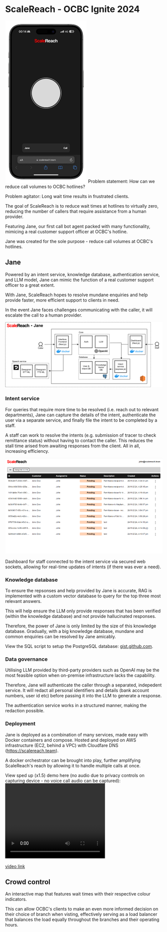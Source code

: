 # ScaleReach - OCBC Ignite 2024

<img src="/public/mock-portrait.png" height="520" alt="Screenshot of interface hosted live on https://scalereach.team">
Problem statement: How can we reduce call volumes to OCBC hotlines?

Problem agitator: Long wait time results in frustrated clients.

The goal of ScaleReach is to reduce wait times at hotlines to virtually zero, reducing the number of callers that require assistance from a human provider.

Featuring Jane, our first call bot agent packed with many functionality, mimicing a real customer support officer at OCBC's hotline.

Jane was created for the sole purpose - reduce call volumes at OCBC's hotlines.

## Jane
Powered by an intent service, knowledge database, authentication service, and LLM model, Jane can mimic the function of a real customer support officer to a great extent.

With Jane, ScaleReach hopes to resolve mundane enquiries and help provide faster, more efficient support to clients in need.

In the event Jane faces challenges communicating with the caller, it will escalate the call to a human provider.

![Jane architecture diagram](/public/jane-big.png)

### Intent service
For queries that require more time to be resolved (i.e. reach out to relevant departments), Jane can capture the details of the intent, authenticate the user via a separate service, and finally file the intent to be completed by a staff.

A staff can work to resolve the intents (e.g. submission of tracer to check remittance status) without having to contact the caller. This reduces the stall time arised from awaiting responses from the client. All in all, increasing efficiency.

![Screenshot of intent dashboard](/public/dashboard.png)

Dashboard for staff connected to the intent service via secured web sockets, allowing for real-time updates of intents (if there was ever a need).

### Knowledge database
To ensure the repsonses and help provided by Jane is accurate, RAG is implemented with a custom vector database to query for the top three most relevant answers.

This will help ensure the LLM only provide responses that has been verified (within the knowledge database) and not provide hallucinated responses.

Therefore, the power of Jane is only limited by the size of this knowledge database. Gradually, with a big knowledge database, mundane and common enquiries can be resolved by Jane amicably.

View the SQL script to setup the PostgreSQL database: [gist.github.com](https://gist.github.com/ballgoesvroomvroom/47db0c9e9d3a064873367ac43d62b6c2).

### Data governance
Utilising LLM provided by third-party providers such as OpenAI may be the most feasible option when on-premise infrastructure lacks the capability.

Therefore, Jane will authenticate the caller through a separated, indepedent service. It will redact all personal identifiers and details (bank account numbers, user id etc) before passing it into the LLM to generate a response.

The authentication service works in a structured manner, making the redaction possible.

### Deployment
Jane is deployed as a combination of many services, made easy with Docker containers and compose.
Hosted and deployed on AWS infrastructure (EC2, behind a VPC) with Cloudfare DNS (https://scalereach.team).

A docker orchestrator can be brought into play, further amplifying ScaleReach's reach by allowing it to handle multiple calls at once.

View sped up (x1.5) demo here (no audio due to privacy controls on capturing device - no voice call audio can be captured):
<video width="320" height="240" controls>
	<source src="/public/demo.mp4" type="video/mp4" alt="Sped up 1.5x demo of ScaleReach hosted live on https://scalereach.team">
</video>

[video link](/public/demo.mp4)


## Crowd control
An interactive map that features wait times with their respective colour indicators.

This can allow OCBC's clients to make an even more informed decision on their choice of branch when visting, effectively serving as a load balancer that balances the load equally throughout the branches and their operating hours.
